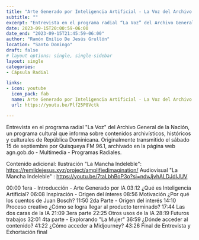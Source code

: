 ```yaml
---
title: "Arte Generado por Inteligencia Artificial - La Voz del Archivo General de la Nación  Sept 2023"
subtitle: ""
excerpt: "Entrevista en el programa radial “La Voz” del Archivo General de la Nación, un programa cultural que informa sobre contenidos archivísticos, históricos y culturales de República Dominicana."
date: 2023-09-15T20:00:59-06:00
date_end: "2023-09-15T21:45:59-06:00"
author: "Ramón Emilio De Jesús Grullón"
location: "Santo Domingo"
draft: false
# layout options: single, single-sidebar
layout: single
categories:
- Cápsula Radial

links:
- icon: youtube
  icon_pack: fab
  name: Arte Generado por Inteligencia Artificial - La Voz del Archivo General de la Nación - Sept 2023
  url: https://youtu.be/Plf25P8Vctk

---
```


Entrevista en el programa radial "La Voz" del Archivo General de la Nación, un programa cultural que informa sobre contenidos archivísticos, históricos y culturales de República Dominicana. Originalmente transmitido el sábado 15 de septiembre por Quisqueya FM 96.1, archivado en la página web agn.gob.do - Multimedia - Programas Radiales.

Contenido adicional:
Ilustración "La Mancha Indeleble": https://remildejesus.xyz/project/amplifiedimagination/
Audiovisual "La Mancha Indeleble" : https://youtu.be/7taLbhBoP3o?si=ndvJjvhALDJdIJUV

00:00 1era -  Introducción - Arte Generado por IA
03:12 ¿Qué es Inteligencia Artificial?
06:08 Inspiración - Origen del ínteres
08:56  Motivación ¿Por qué los cuentos de Juan Bosch?
11:50 2da Parte - Origen del interés
14:10 Proceso creativo ¿Cómo se logra llegar al producto terminado?
17:44 Las dos caras de la IA
21:09 3era parte
22:25 Otros usos de la IA
28:19 Futuros trabajos
32:01 4ta parte - Explorando "La Mujer"
36:59 ¿Dónde acceder al contenido?
41:22 ¿Cómo acceder a Midjourney?
43:26 Final de Entrevista y Exhortación final

